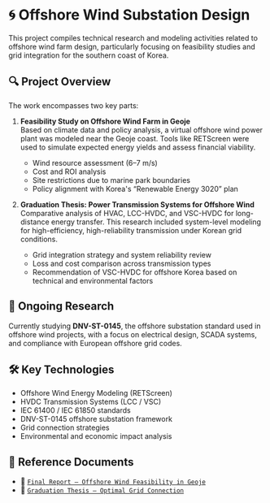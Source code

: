 # 🌀 Offshore Wind Substation Design

This project compiles technical research and modeling activities related to offshore wind farm design, particularly focusing on feasibility studies and grid integration for the southern coast of Korea.

## 🔍 Project Overview

The work encompasses two key parts:

1. **Feasibility Study on Offshore Wind Farm in Geoje**  
   Based on climate data and policy analysis, a virtual offshore wind power plant was modeled near the Geoje coast. Tools like RETScreen were used to simulate expected energy yields and assess financial viability.  
   - Wind resource assessment (6–7 m/s)
   - Cost and ROI analysis
   - Site restrictions due to marine park boundaries
   - Policy alignment with Korea's “Renewable Energy 3020” plan

2. **Graduation Thesis: Power Transmission Systems for Offshore Wind**  
   Comparative analysis of HVAC, LCC-HVDC, and VSC-HVDC for long-distance energy transfer. This research included system-level modeling for high-efficiency, high-reliability transmission under Korean grid conditions.  
   - Grid integration strategy and system reliability review
   - Loss and cost comparison across transmission types
   - Recommendation of VSC-HVDC for offshore Korea based on technical and environmental factors

## 📘 Ongoing Research

Currently studying **DNV-ST-0145**, the offshore substation standard used in offshore wind projects, with a focus on electrical design, SCADA systems, and compliance with European offshore grid codes.

## 🛠️ Key Technologies

- Offshore Wind Energy Modeling (RETScreen)
- HVDC Transmission Systems (LCC / VSC)
- IEC 61400 / IEC 61850 standards
- DNV-ST-0145 offshore substation framework
- Grid connection strategies
- Environmental and economic impact analysis

## 📁 Reference Documents

- 📄 [`Final Report – Offshore Wind Feasibility in Geoje`](../assets/feasibility_report.pdf)  
- 📄 [`Graduation Thesis – Optimal Grid Connection`](../assets/graduation_thesis_hvdc.pdf)



